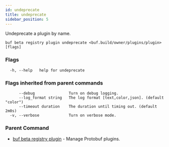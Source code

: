 ```yaml
---
id: undeprecate
title: undeprecate
sidebar_position: 5
---
```

Undeprecate a plugin by name.

```
buf beta registry plugin undeprecate <buf.build/owner/plugins/plugin> [flags]
```

### Flags

```
  -h, --help   help for undeprecate
```

### Flags inherited from parent commands

```
      --debug               Turn on debug logging.
      --log_format string   The log format [text,color,json]. (default "color")
      --timeout duration    The duration until timing out. (default 2m0s)
  -v, --verbose             Turn on verbose mode.
```

### Parent Command

* [buf beta registry plugin](index.md)	 - Manage Protobuf plugins.

